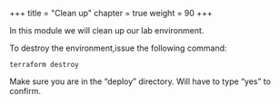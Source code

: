 +++
title = "Clean up"
chapter = true
weight = 90
+++

In this module we will clean up our lab environment.


To destroy the environment,issue the following command:  

`terraform destroy`

Make sure you are in the “deploy” directory.   Will have to type “yes” to confirm.

